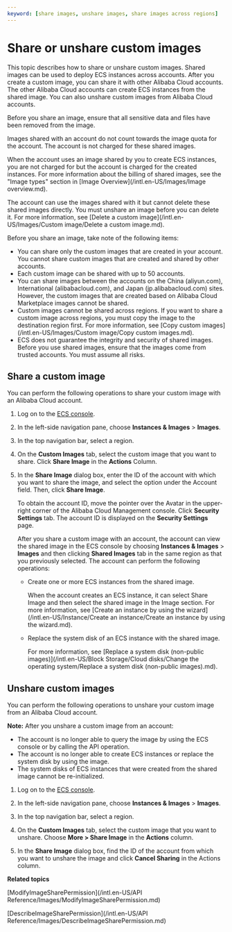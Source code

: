 ```yaml
---
keyword: [share images, unshare images, share images across regions]
---
```


# Share or unshare custom images

This topic describes how to share or unshare custom images. Shared images can be used to deploy ECS instances across accounts. After you create a custom image, you can share it with other Alibaba Cloud accounts. The other Alibaba Cloud accounts can create ECS instances from the shared image. You can also unshare custom images from Alibaba Cloud accounts.

Before you share an image, ensure that all sensitive data and files have been removed from the image.

Images shared with an account do not count towards the image quota for the account. The account is not charged for these shared images.

When the account uses an image shared by you to create ECS instances, you are not charged for but the account is charged for the created instances. For more information about the billing of shared images, see the "Image types" section in [Image Overview](/intl.en-US/Images/Image overview.md).

The account can use the images shared with it but cannot delete these shared images directly. You must unshare an image before you can delete it. For more information, see [Delete a custom image](/intl.en-US/Images/Custom image/Delete a custom image.md).

Before you share an image, take note of the following items:

-   You can share only the custom images that are created in your account. You cannot share custom images that are created and shared by other accounts.
-   Each custom image can be shared with up to 50 accounts.
-   You can share images between the accounts on the China \(aliyun.com\), International \(alibabacloud.com\), and Japan \(jp.alibabacloud.com\) sites. However, the custom images that are created based on Alibaba Cloud Marketplace images cannot be shared.
-   Custom images cannot be shared across regions. If you want to share a custom image across regions, you must copy the image to the destination region first. For more information, see [Copy custom images](/intl.en-US/Images/Custom image/Copy custom images.md).
-   ECS does not guarantee the integrity and security of shared images. Before you use shared images, ensure that the images come from trusted accounts. You must assume all risks.

## Share a custom image

You can perform the following operations to share your custom image with an Alibaba Cloud account.

1.  Log on to the [ECS console](https://ecs.console.aliyun.com).

2.  In the left-side navigation pane, choose **Instances & Images** \> **Images**.

3.  In the top navigation bar, select a region.

4.  On the **Custom Images** tab, select the custom image that you want to share. Click **Share Image** in the **Actions** Column.

5.  In the **Share Image** dialog box, enter the ID of the account with which you want to share the image, and select the option under the Account field. Then, click **Share Image**.

    To obtain the account ID, move the pointer over the Avatar in the upper-right corner of the Alibaba Cloud Management console. Click **Security Settings** tab. The account ID is displayed on the **Security Settings** page.

    After you share a custom image with an account, the account can view the shared image in the ECS console by choosing **Instances & Images** \> **Images** and then clicking **Shared Images** tab in the same region as that you previously selected. The account can perform the following operations:

    -   Create one or more ECS instances from the shared image.

        When the account creates an ECS instance, it can select Share Image and then select the shared image in the Image section. For more information, see [Create an instance by using the wizard](/intl.en-US/Instance/Create an instance/Create an instance by using the wizard.md).

    -   Replace the system disk of an ECS instance with the shared image.

        For more information, see [Replace a system disk \(non-public images\)](/intl.en-US/Block Storage/Cloud disks/Change the operating system/Replace a system disk (non-public images).md).


## Unshare custom images

You can perform the following operations to unshare your custom image from an Alibaba Cloud account.

**Note:** After you unshare a custom image from an account:

-   The account is no longer able to query the image by using the ECS console or by calling the API operation.
-   The account is no longer able to create ECS instances or replace the system disk by using the image.
-   The system disks of ECS instances that were created from the shared image cannot be re-initialized.

1.  Log on to the [ECS console](https://ecs.console.aliyun.com).

2.  In the left-side navigation pane, choose **Instances & Images** \> **Images**.

3.  In the top navigation bar, select a region.

4.  On the **Custom Images** tab, select the custom image that you want to unshare. Choose **More \> Share Image** in the **Actions** column.

5.  In the **Share Image** dialog box, find the ID of the account from which you want to unshare the image and click **Cancel Sharing** in the Actions column.


**Related topics**  


[ModifyImageSharePermission](/intl.en-US/API Reference/Images/ModifyImageSharePermission.md)

[DescribeImageSharePermission](/intl.en-US/API Reference/Images/DescribeImageSharePermission.md)

